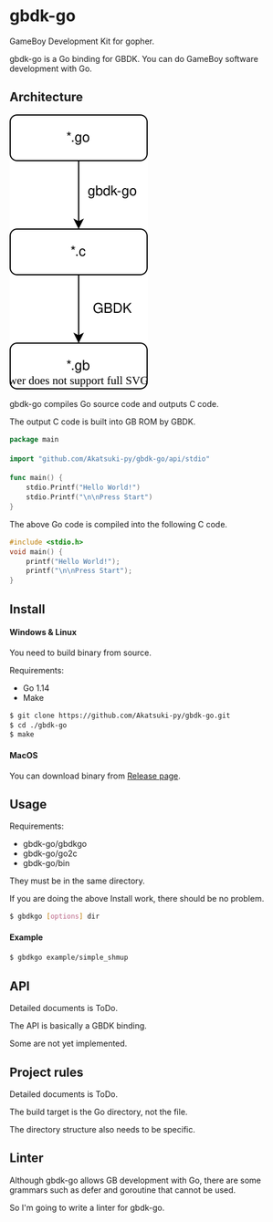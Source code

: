 # gbdk-go

GameBoy Development Kit for gopher.

gbdk-go is a Go binding for GBDK. You can do GameBoy software development with Go.

## Architecture

<img src="./architecture.svg">

gbdk-go compiles Go source code and outputs C code.

The output C code is built into GB ROM by GBDK.

```go
package main

import "github.com/Akatsuki-py/gbdk-go/api/stdio"

func main() {
	stdio.Printf("Hello World!")
	stdio.Printf("\n\nPress Start")
}
```

The above Go code is compiled into the following C code.

```c
#include <stdio.h>
void main() {
    printf("Hello World!");
    printf("\n\nPress Start");
}
```

## Install

#### Windows & Linux

You need to build binary from source.

Requirements:
- Go 1.14
- Make

```sh
$ git clone https://github.com/Akatsuki-py/gbdk-go.git
$ cd ./gbdk-go
$ make
```

#### MacOS

You can download binary from [Release page](https://github.com/Akatsuki-py/gbdk-go/releases).

## Usage

Requirements:
- gbdk-go/gbdkgo
- gbdk-go/go2c
- gbdk-go/bin

They must be in the same directory.

If you are doing the above Install work, there should be no problem.

```sh
$ gbdkgo [options] dir
```

#### Example

```sh
$ gbdkgo example/simple_shmup
```

## API

Detailed documents is ToDo.

The API is basically a GBDK binding.

Some are not yet implemented.

## Project rules

Detailed documents is ToDo.

The build target is the Go directory, not the file. 

The directory structure also needs to be specific.

## Linter

Although gbdk-go allows GB development with Go, there are some grammars such as defer and goroutine that cannot be used. 

So I'm going to write a linter for gbdk-go.
